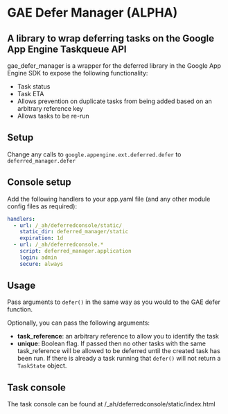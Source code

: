 GAE Defer Manager (ALPHA)
========================

## A library to wrap deferring tasks on the Google App Engine Taskqueue API

gae_defer_manager is a wrapper for the deferred library in the Google App Engine SDK to expose the following functionality:

* Task status
* Task ETA
* Allows prevention on duplicate tasks from being added based on an arbitrary reference key
* Allows tasks to be re-run

## Setup

Change any calls to `google.appengine.ext.deferred.defer` to `deferred_manager.defer`


## Console setup

Add the following handlers to your app.yaml file (and any other module config files as required):

```yaml
handlers:
  - url: /_ah/deferredconsole/static/
    static_dir: deferred_manager/static
    expiration: 1d
  - url: /_ah/deferredconsole.*
    script: deferred_manager.application
    login: admin
    secure: always
```

## Usage

Pass arguments to `defer()` in the same way as you would to the GAE defer function.

Optionally, you can pass the following arguments:

- **task_reference**: an arbitrary reference to allow you to identify the task
- **unique**: Boolean flag. If passed then no other tasks with the same task_reference will be allowed to be deferred until the created task has been run. If there is already a task running that `defer()` will not return a `TaskState` object.

## Task console

The task console can be found at /_ah/deferredconsole/static/index.html
